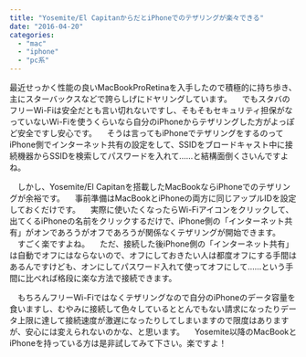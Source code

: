 ```yaml
---
title: "Yosemite/El CapitanからだとiPhoneでのテザリングが楽々できる"
date: "2016-04-20"
categories: 
  - "mac"
  - "iphone"
  - "pc系"
---
```


最近せっかく性能の良いMacBookProRetinaを入手したので積極的に持ち歩き、主にスターバックスなどで誇らしげにドヤリングしています。 　でもスタバのフリーWi-Fiは安全だとも言い切れないですし、そもそもセキュリティ担保がなっていないWi-Fiを使うくらいなら自分のiPhoneからテザリングした方がよっぽど安全ですし安心です。 　そうは言ってもiPhoneでテザリングをするのってiPhone側でインターネット共有の設定をして、SSIDをブロードキャスト中に接続機器からSSIDを検索してパスワードを入れて……と結構面倒くさいんですよね。

　しかし、Yosemite/El Capitanを搭載したMacBookならiPhoneでのテザリングが余裕です。 　事前準備はMacBookとiPhoneの両方に同じアップルIDを設定しておくだけです。 　実際に使いたくなったらWi-Fiアイコンをクリックして、出てくるiPhoneの名前をクリックするだけで、iPhone側の「インターネット共有」がオンであろうがオフであろうが関係なくテザリングが開始できます。 　すごく楽ですよね。 　ただ、接続した後iPhone側の「インターネット共有」は自動でオフにはならないので、オフにしておきたい人は都度オフにする手間はあるんですけども、オンにしてパスワード入れて使ってオフにして……という手間に比べれば格段に楽な方法で接続できます。

　もちろんフリーWi-Fiではなくテザリングなので自分のiPhoneのデータ容量を食いますし、むやみに接続して色々しているととんでもない請求になったりデータ上限に達して接続速度が激遅になったりしてしまいますので限度はありますが、安心には変えられないのかな、と思います。 　Yosemite以降のMacBookとiPhoneを持っている方は是非試してみて下さい。楽ですよ！

